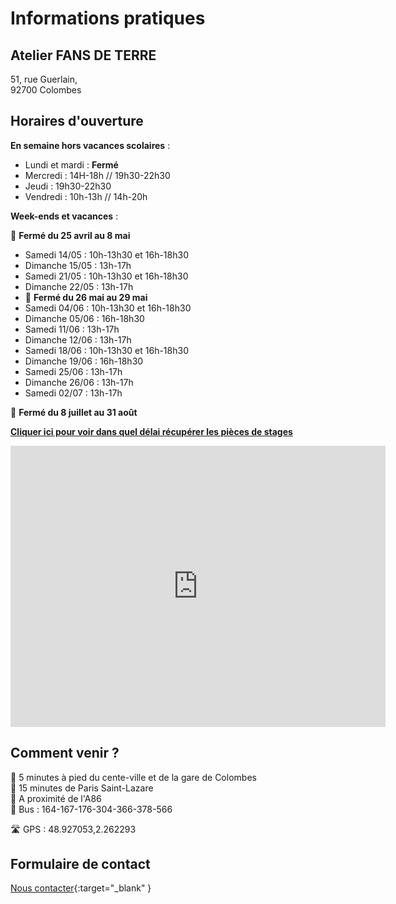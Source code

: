 # Informations pratiques

## Atelier FANS DE TERRE  
51, rue Guerlain,  
92700 Colombes
  
## Horaires d'ouverture     
     
**En semaine hors vacances scolaires** :   
- Lundi et mardi : **Fermé**
- Mercredi : 14H-18h // 19h30-22h30
- Jeudi : 19h30-22h30
- Vendredi : 10h-13h // 14h-20h  


**Week-ends et vacances** :   

🌟 **Fermé du 25 avril au 8 mai** 
- Samedi 14/05 : 10h-13h30 et 16h-18h30    
- Dimanche 15/05 : 13h-17h  
- Samedi 21/05 : 10h-13h30 et 16h-18h30        
- Dimanche 22/05 : 13h-17h  
- 🌟 **Fermé du 26 mai au 29 mai** 
- Samedi 04/06 : 10h-13h30 et 16h-18h30     
- Dimanche 05/06 : 16h-18h30   
- Samedi 11/06 : 13h-17h        
- Dimanche 12/06 : 13h-17h    
- Samedi 18/06 : 10h-13h30 et 16h-18h30  
- Dimanche 19/06 : 16h-18h30  
- Samedi 25/06 : 13h-17h        
- Dimanche 26/06 : 13h-17h   
- Samedi 02/07 : 13h-17h        
  
🌟 **Fermé du 8 juillet au 31 août** 
  
  
**[Cliquer ici pour voir dans quel délai récupérer les pièces de stages](recuperation_pieces)**  
  
  

<iframe src="https://www.google.com/maps/embed?pb=!1m18!1m12!1m3!1d2621.3848954030345!2d2.260071015676809!3d48.92711037929425!2m3!1f0!2f0!3f0!3m2!1i1024!2i768!4f13.1!3m3!1m2!1s0x47e665e842c643b1%3A0x925e853e4532c!2sAtelier%20Fans%20de%20Terre!5e0!3m2!1sfr!2sfr!4v1614334056042!5m2!1sfr!2sfr" width="600" height="450" style="border:0;" allowfullscreen="" loading="lazy"></iframe>
 
## Comment venir ?

:footprints: 5 minutes à pied du cente-ville et de la gare de Colombes  
:train2: 15 minutes de Paris Saint-Lazare  
:car: A proximité de l'A86  
:bus: Bus : 164-167-176-304-366-378-566

 :motorway: GPS : 48.927053,2.262293

## Formulaire de contact
[Nous contacter](https://docs.google.com/forms/d/e/1FAIpQLScDnAGxa7UlusJ0sVcahW_FnYDXCc4BQsAE5W8vGXzb9_z4pg/viewform?entry.1318731939&entry.625861564&entry.1682638982&entry.1661862399&entry.635975601){:target="_blank" }
